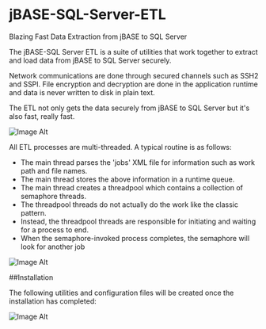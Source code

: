 jBASE-SQL-Server-ETL
====================

Blazing Fast Data Extraction from jBASE to SQL Server

The jBASE-SQL Server ETL is a suite of utilities that work together to extract and load data from jBASE to SQL Server securely. 

Network communications are done through secured channels such as SSH2 and SSPI. File encryption and decryption are done in the application runtime and data is never written to disk in plain text. 

The ETL not only gets the data securely from jBASE to SQL Server but it's also fast, really fast. 

![Image Alt](http://eztier.com/documentation/t24/jbase-sql-etl/images/ownerobjects/architecture-0.png)

All ETL processes are multi-threaded. A typical routine is as follows:

- The main thread parses the 'jobs' XML file for information such as work path and file names.  
- The main thread stores the above information in a runtime queue.  
- The main thread creates a threadpool which contains a collection of semaphore threads.  
- The threadpool threads do not actually do the work like the classic pattern.  
- Instead, the threadpool threads are responsible for initiating and waiting for a process to end.  
- When the semaphore-invoked process completes, the semaphore will look for another job  

![Image Alt](http://eztier.com/documentation/t24/jbase-sql-etl/images/ownerobjects/threadpool-0.png)

##Installation  

The following utilities and configuration files will be created once the installation has completed:

![Image Alt](http://eztier.com/documentation/t24/jbase-sql-etl/images/ownerobjects/installed-utilities.png)
